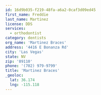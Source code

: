```yaml
---
id: 16d9b035-f219-48fa-a6a2-0caf3d09ed45
first_name: Freddie
last_name: Martinez
license: DDS
services:
  - orthodontist
category: dentists
org_name: 'Martinez Braces'
address: '4416 E Bonanza Rd'
city: 'Las Vegas'
state: NV
zip: '89110'
phone: '(702) 979-9799'
title: 'Martinez Braces'
_geoloc:
  lat: 36.174
  lng: -115.118
---
```

